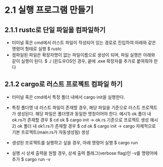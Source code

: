 2.1 실행 프로그램 만들기
==

2.1.1 rustc로 단일 파일을 컴파일하기
---
 - 터미널 혹은 cmd에서 러스트 파일이 작성되어 있는 경로로 진입하여 아래와 같은 명령어 형태로 실행
  $ rustc <full-filename>
 - 컴파일된 파일은 확장자명이 없는 파일이름으로 생성이 되며, 파일 실행은 아래와 같이 실행이 된다.
  $ ./<filename> 
  (윈도우OS인 경우, 끝에 .exe 확장자를 추가로 붙여줘야 한다
  
2.1.2 cargo로 러스트 프로젝트 컴파일 하기
---
 - 터미널 혹은 cmd에서 특정 폴더 내에서 cargo init을 실행한다.
 * 특정 폴더명 내 러스트 파일이 존재할 경우, 해당 파일을 기준으로 러스트 프로젝트가 생성된다.
   해당 파일은 폴더명과 동일한 명칭이어야 한다.
  예시1) ok 폴더 내 ok.rs가 존재할 경우
        $ cd ok
        $ cargo init
      -> ok.rs 기준으로 프로젝트 생성
  예시2) ok 폴더 내 ok1.rs가 존재할 경우
        $ cd ok
        $ cargo init
        -> cargo 자체적으로 기본 프로젝트(main.rs가 자동생성됨) 생성
  - 생성된 프로젝트를 실행하고 싶을 경우, 아래 명령어 실행
        $ cargo run
    
  - 실행 시 상세 출력을 원할 경우, 상세 출력 플래그(verbose flag)인 -v를 명령어에 추가
        $ cargo run -v
  
